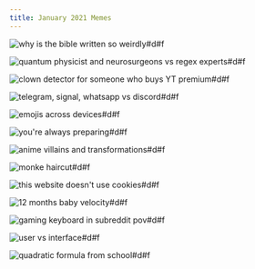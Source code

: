 ```yaml
---
title: January 2021 Memes
---
```


![why is the bible written so weirdly#d#f](https://preview.redd.it/p1cypwqsw8c61.png?width=640&crop=smart&auto=webp&s=8720089c15d394b70beee1e0ef5cca6a7021bc43 "[[Reddit](https://www.reddit.com/r/Animemes/comments/l0fb1j/daily_erwin_meme_1083/)] \"Have you ever wondered\", you asked yourself, son of your mother")

![quantum physicist and neurosurgeons vs regex experts#d#f](https://i.redd.it/vsnshba0hhc61.jpg "[[Reddit](https://www.reddit.com/r/ProgrammerHumor/comments/l18hk2/they_sign_a_pact_with_the_devil/)] How do they do it?")

![clown detector for someone who buys YT premium#d#f](https://i.redd.it/uaqsmtos0vb61.jpg "[[Reddit](https://www.reddit.com/r/memes/comments/kz3acd/who_buys_yt_premium/)] Who does that, seriously")

![telegram, signal, whatsapp vs discord#d#f](https://preview.redd.it/oyfzj4gbbob61.jpg?width=640&crop=smart&auto=webp&s=6b3aa2a8306b7861857f3c7108e6e05c01ac7565 "[[Reddit](https://www.reddit.com/r/memes/comments/kygsqi/superior_indeed/)] Discord gang, superior indeed")

![emojis across devices#d#f](https://i.redd.it/x5a4vpdz0wb61.jpg "[[Reddit](https://www.reddit.com/r/TIHI/comments/kz5qv9/thanks_i_hate_macaroni_salad/)] Samsung emoji is deplorable")

![you're always preparing#d#f](https://i.redd.it/kuv15y9htwc61.png "[[Reddit](https://www.reddit.com/r/iiiiiiitttttttttttt/comments/l2r3o0/were_gonna_have_to_go_right_to_ludicrous_speed/)] What are they preparing anyways")

![anime villains and transformations#d#f](https://i.redd.it/g3z2sys2uhd61.jpg "[[Reddit](https://www.reddit.com/r/Animemes/comments/l4pk3o/its_not_mine/)] A realistic take from Attack on Titan")

![monke haircut#d#f](https://i.redd.it/g4ao9726bec61.jpg "[[Reddit](https://www.reddit.com/r/blursedimages/comments/l0z8cm/blursed_monke/)] Blursed monke")

![this website doesn't use cookies#d#f](https://external-preview.redd.it/Ii1zae7tWgUklTi6eSE_7YHoENA4ngh5abWIEUrA_jU.png?width=960&crop=smart&auto=webp&s=fbae38332c9792e24c3a9b90e605ec1fcf9bcfd2 "[[Reddit](https://www.reddit.com/r/ProgrammerHumor/comments/l5gg3t/this_website_doesnt_use_cookies/)] This website doesn't use cookies")

![12 months baby velocity#d#f](https://preview.redd.it/vv059y7kjsd61.jpg?width=640&crop=smart&auto=webp&s=92d228de92b026c03561ad6206e26b25ac541463 "[[Reddit](https://www.reddit.com/r/HolUp/comments/l5ut8x/anything_after_12_months_is_cringe/)] 32 months baby?")

![gaming keyboard in subreddit pov#d#f](https://preview.redd.it/yfmx2ofwgsd61.png?width=960&crop=smart&auto=webp&s=7cf632eb5db33927e8544f6ea8a4b71575cb48ea "[[Reddit](https://www.reddit.com/r/MechanicalKeyboards/comments/l5ul5q/ignorance_is_bliss/)] Ignorance is bliss")

![user vs interface#d#f](https://preview.redd.it/8mo5ygh8g4e61.jpg?width=640&crop=smart&auto=webp&s=d795bdcb8155bf0910821e713cf38a2cca3358ca "[[Reddit](https://www.reddit.com/r/ProgrammerHumor/comments/l75iun/about_right/)] Always assume the worst")

![quadratic formula from school#d#f](https://preview.redd.it/4rf65hsb6fc61.jpg?width=640&crop=smart&auto=webp&s=3fa7b32a648c0e2afc407a411e5677876195e087 "[[Reddit](https://www.reddit.com/r/memes/comments/l128r9/its_that_easy/)] mitochondria is the powerhouse of the cell")
